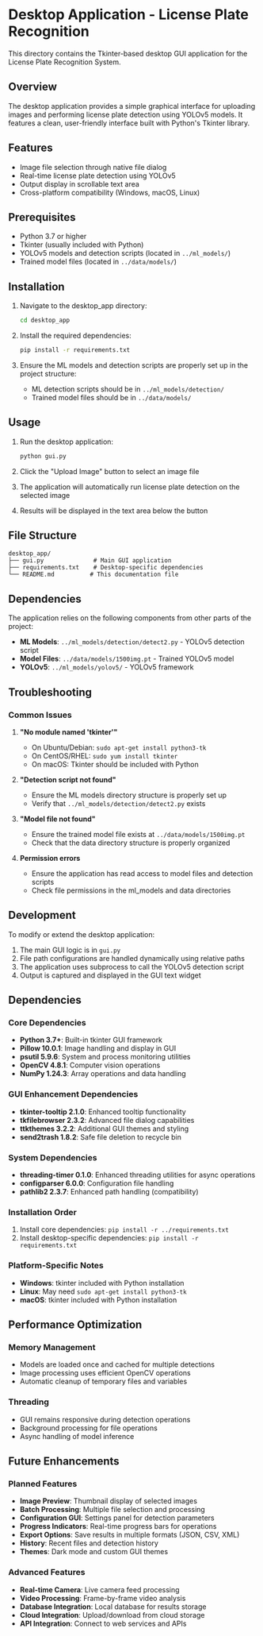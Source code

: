 # Desktop Application - License Plate Recognition

This directory contains the Tkinter-based desktop GUI application for the License Plate Recognition System.

## Overview

The desktop application provides a simple graphical interface for uploading images and performing license plate detection using YOLOv5 models. It features a clean, user-friendly interface built with Python's Tkinter library.

## Features

- Image file selection through native file dialog
- Real-time license plate detection using YOLOv5
- Output display in scrollable text area
- Cross-platform compatibility (Windows, macOS, Linux)

## Prerequisites

- Python 3.7 or higher
- Tkinter (usually included with Python)
- YOLOv5 models and detection scripts (located in `../ml_models/`)
- Trained model files (located in `../data/models/`)

## Installation

1. Navigate to the desktop_app directory:
   ```bash
   cd desktop_app
   ```

2. Install the required dependencies:
   ```bash
   pip install -r requirements.txt
   ```

3. Ensure the ML models and detection scripts are properly set up in the project structure:
   - ML detection scripts should be in `../ml_models/detection/`
   - Trained model files should be in `../data/models/`

## Usage

1. Run the desktop application:
   ```bash
   python gui.py
   ```

2. Click the "Upload Image" button to select an image file

3. The application will automatically run license plate detection on the selected image

4. Results will be displayed in the text area below the button

## File Structure

```
desktop_app/
├── gui.py              # Main GUI application
├── requirements.txt    # Desktop-specific dependencies
└── README.md          # This documentation file
```

## Dependencies

The application relies on the following components from other parts of the project:

- **ML Models**: `../ml_models/detection/detect2.py` - YOLOv5 detection script
- **Model Files**: `../data/models/1500img.pt` - Trained YOLOv5 model
- **YOLOv5**: `../ml_models/yolov5/` - YOLOv5 framework

## Troubleshooting

### Common Issues

1. **"No module named 'tkinter'"**
   - On Ubuntu/Debian: `sudo apt-get install python3-tk`
   - On CentOS/RHEL: `sudo yum install tkinter`
   - On macOS: Tkinter should be included with Python

2. **"Detection script not found"**
   - Ensure the ML models directory structure is properly set up
   - Verify that `../ml_models/detection/detect2.py` exists

3. **"Model file not found"**
   - Ensure the trained model file exists at `../data/models/1500img.pt`
   - Check that the data directory structure is properly organized

4. **Permission errors**
   - Ensure the application has read access to model files and detection scripts
   - Check file permissions in the ml_models and data directories

## Development

To modify or extend the desktop application:

1. The main GUI logic is in `gui.py`
2. File path configurations are handled dynamically using relative paths
3. The application uses subprocess to call the YOLOv5 detection script
4. Output is captured and displayed in the GUI text widget

## Dependencies

### Core Dependencies
- **Python 3.7+**: Built-in tkinter GUI framework
- **Pillow 10.0.1**: Image handling and display in GUI
- **psutil 5.9.6**: System and process monitoring utilities
- **OpenCV 4.8.1**: Computer vision operations
- **NumPy 1.24.3**: Array operations and data handling

### GUI Enhancement Dependencies
- **tkinter-tooltip 2.1.0**: Enhanced tooltip functionality
- **tkfilebrowser 2.3.2**: Advanced file dialog capabilities
- **ttkthemes 3.2.2**: Additional GUI themes and styling
- **send2trash 1.8.2**: Safe file deletion to recycle bin

### System Dependencies
- **threading-timer 0.1.0**: Enhanced threading utilities for async operations
- **configparser 6.0.0**: Configuration file handling
- **pathlib2 2.3.7**: Enhanced path handling (compatibility)

### Installation Order
1. Install core dependencies: `pip install -r ../requirements.txt`
2. Install desktop-specific dependencies: `pip install -r requirements.txt`

### Platform-Specific Notes
- **Windows**: tkinter included with Python installation
- **Linux**: May need `sudo apt-get install python3-tk`
- **macOS**: tkinter included with Python installation

## Performance Optimization

### Memory Management
- Models are loaded once and cached for multiple detections
- Image processing uses efficient OpenCV operations
- Automatic cleanup of temporary files and variables

### Threading
- GUI remains responsive during detection operations
- Background processing for file operations
- Async handling of model inference

## Future Enhancements

### Planned Features
- **Image Preview**: Thumbnail display of selected images
- **Batch Processing**: Multiple file selection and processing
- **Configuration GUI**: Settings panel for detection parameters
- **Progress Indicators**: Real-time progress bars for operations
- **Export Options**: Save results in multiple formats (JSON, CSV, XML)
- **History**: Recent files and detection history
- **Themes**: Dark mode and custom GUI themes

### Advanced Features
- **Real-time Camera**: Live camera feed processing
- **Video Processing**: Frame-by-frame video analysis
- **Database Integration**: Local database for results storage
- **Cloud Integration**: Upload/download from cloud storage
- **API Integration**: Connect to web services and APIs